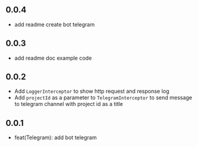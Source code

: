 ## 0.0.4

+ add readme create bot telegram
## 0.0.3

+ add readme doc example code

## 0.0.2

* Add `LoggerInterceptor` to show http request and response log
* Add `projectId` as a parameter to `TelegramInterceptor` to send message to telegram channel with project id as a title


## 0.0.1

* feat(Telegram): add bot telegram
